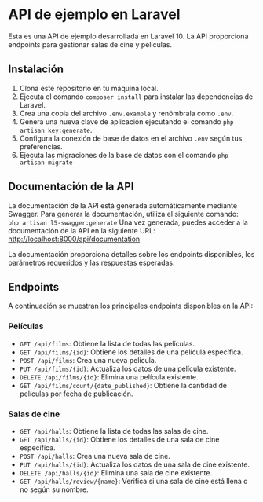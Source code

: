 # API de ejemplo en Laravel

Esta es una API de ejemplo desarrollada en Laravel 10. La API proporciona endpoints para gestionar salas de cine y películas.

## Instalación

1. Clona este repositorio en tu máquina local.
2. Ejecuta el comando `composer install` para instalar las dependencias de Laravel.
3. Crea una copia del archivo `.env.example` y renómbrala como `.env`.
4. Genera una nueva clave de aplicación ejecutando el comando `php artisan key:generate`.
5. Configura la conexión de base de datos en el archivo `.env` según tus preferencias.
6. Ejecuta las migraciones de la base de datos con el comando `php artisan migrate`

## Documentación de la API

La documentación de la API está generada automáticamente mediante Swagger. Para generar la documentación, utiliza el siguiente comando:
`   php artisan l5-swagger:generate
  `
Una vez generada, puedes acceder a la documentación de la API en la siguiente URL: [http://localhost:8000/api/documentation](http://localhost:8000/api/documentation)

La documentación proporciona detalles sobre los endpoints disponibles, los parámetros requeridos y las respuestas esperadas.

## Endpoints

A continuación se muestran los principales endpoints disponibles en la API:

### Películas

-   `GET /api/films`: Obtiene la lista de todas las películas.
-   `GET /api/films/{id}`: Obtiene los detalles de una película específica.
-   `POST /api/films`: Crea una nueva película.
-   `PUT /api/films/{id}`: Actualiza los datos de una película existente.
-   `DELETE /api/films/{id}`: Elimina una película existente.
-   `GET /api/films/count/{date_published}`: Obtiene la cantidad de películas por fecha de publicación.

### Salas de cine

-   `GET /api/halls`: Obtiene la lista de todas las salas de cine.
-   `GET /api/halls/{id}`: Obtiene los detalles de una sala de cine específica.
-   `POST /api/halls`: Crea una nueva sala de cine.
-   `PUT /api/halls/{id}`: Actualiza los datos de una sala de cine existente.
-   `DELETE /api/halls/{id}`: Elimina una sala de cine existente.
-   `GET /api/halls/review/{name}`: Verifica si una sala de cine está llena o no según su nombre.
